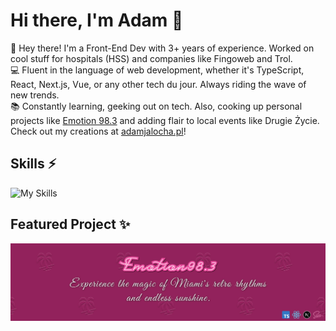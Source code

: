 # Hi there, I'm Adam 👋

🚀 Hey there! I'm a Front-End Dev with 3+ years of experience. Worked on cool stuff for hospitals (HSS) and companies like Fingoweb and Trol.<br />
💻 Fluent in the language of web development, whether it's TypeScript, React, Next.js, Vue, or any other tech du jour. Always riding the wave of new trends. <br/>
📚 Constantly learning, geeking out on tech. Also, cooking up personal projects like [Emotion 98.3](https://emotion.miami/) and adding flair to local events like Drugie Życie. Check out my creations at [adamjalocha.pl](https://www.adamjalocha.pl/)!

## Skills ⚡
![My Skills](https://skillicons.dev/icons?i=js,ts,react,next,vue,nuxt,scss,styledcomponents,wordpress,figma,git,stackoverflow&perline=4)

## Featured Project ✨
[![Emotion-banner](assets/emotion.jpg)](https://emotion.miami/)

<!--
## Projects 🐱
[![Portfolio-banner](assets/portfolio.jpg)](https://www.adamjalocha.pl/)
[![Emotion-banner](assets/emotion.jpg)](https://emotion.miami/)
[![Webinamp-banner](assets/web-winamp.jpg)](https://winamp.vercel.app/)
[![Repositories-banner](assets/repositories.jpg)](https://github.com/energywraith?tab=repositories)
-->


<!--
**energywraith/energywraith** is a ✨ _special_ ✨ repository because its `README.md` (this file) appears on your GitHub profile.

Here are some ideas to get you started:

- 🔭 I’m currently working on ...
- 🌱 I’m currently learning ...
- 👯 I’m looking to collaborate on ...
- 🤔 I’m looking for help with ...
- 💬 Ask me about ...
- 📫 How to reach me: ...
- 😄 Pronouns: ...
- ⚡ Fun fact: ...
-->
